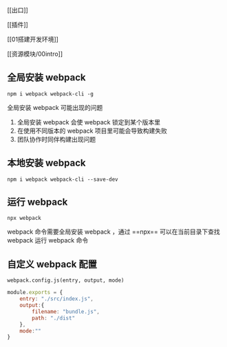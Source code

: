 [[出口]]

[[插件]]

[[01搭建开发环境]]

[[资源模块/00intro]]


## 全局安装 webpack

`npm i webpack webpack-cli -g`

全局安装 webpack 可能出现的问题

1. 全局安装 webpack 会使 webpack 锁定到某个版本里
2. 在使用不同版本的 webpack 项目里可能会导致构建失败
3. 团队协作时同伴构建出现问题

## 本地安装 webpack

`npm i webpack webpack-cli --save-dev`

## 运行 webpack

`npx webpack`

webpack 命令需要全局安装 webpack ，通过 ==npx== 可以在当前目录下查找 webpack 运行 webpack 命令

## 自定义 webpack 配置

`webpack.config.js(entry, output, mode)`

```js
module.exports = {
	entry: "./src/index.js",
	output:{
		filename: "bundle.js",
		path: "./dist"
	},
	mode:""
}
```